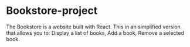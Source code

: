 # Bookstore-project
The Bookstore is a website built with React.  This in an simplified version that allows you to:  Display a list of books, Add a book, Remove a selected book.
